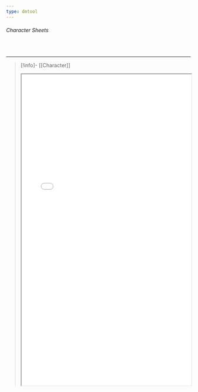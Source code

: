 ```yaml
---
type: dmtool
---
```


###### Character Sheets
<br>

---

>[!info]- [[Character]]
><iframe height = 850 width = 100% src="link"></iframe>


